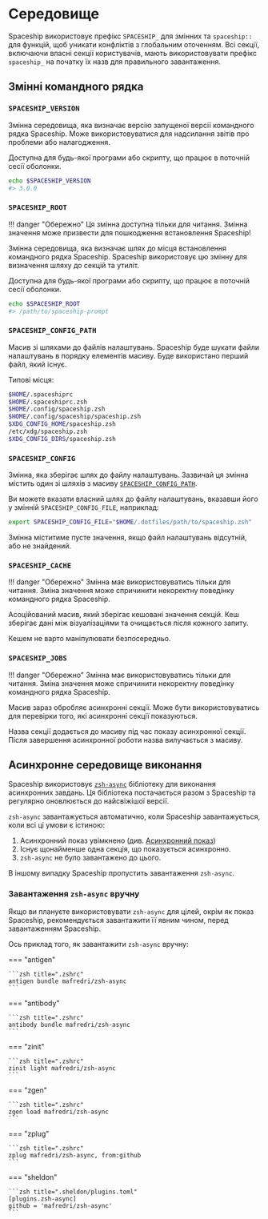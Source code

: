 # Середовище

Spaceship використовує префікс `SPACESHIP_` для змінних та `spaceship::` для функцій, щоб уникати конфліктів з глобальним оточенням. Всі секції, включаючи власні секції користувачів, мають використовувати префікс ` spaceship_` на початку їх назв для правильного завантаження.

## Змінні командного рядка

### `SPACESHIP_VERSION`

Змінна середовища, яка визначає версію запущеної версії командного рядка Spaceship. Може використовуватися для надсилання звітів про проблеми або налагодження.

Доступна для будь-якої програми або скрипту, що працює в поточній сесії оболонки.

```zsh
echo $SPACESHIP_VERSION
#> 3.0.0
```

### `SPACESHIP_ROOT`

<!-- prettier-ignore -->
!!! danger "Обережно"
    Ця змінна доступна тільки для читання. Змінна значення може призвести для пошкодження встановлення Spaceship!

Змінна середовища, яка визначає шлях до місця встановлення командного рядка Spaceship. Spaceship використовує цю змінну для визначення шляху до секцій та утиліт.

Доступна для будь-якої програми або скрипту, що працює в поточній сесії оболонки.

```zsh
echo $SPACESHIP_ROOT
#> /path/to/spaceship-prompt
```

### `SPACESHIP_CONFIG_PATH`

Масив зі шляхами до файлів налаштувань. Spaceship буде шукати файли налаштувань в порядку елементів масиву. Буде використано перший файл, який існує.

Типові місця:

```zsh
$HOME/.spaceshiprc
$HOME/.spaceshiprc.zsh
$HOME/.config/spaceship.zsh
$HOME/.config/spaceship/spaceship.zsh
$XDG_CONFIG_HOME/spaceship.zsh
/etc/xdg/spaceship.zsh
$XDG_CONFIG_DIRS/spaceship.zsh
```

### `SPACESHIP_CONFIG`

Змінна, яка зберігає шлях до файлу налаштувань. Зазвичай ця змінна містить один зі шляхів з масиву [`SPACESHIP_CONFIG_PATH`](#spaceship_config_path).

Ви можете вказати власний шлях до файлу налаштувань, вказавши його у змінній `SPACESHIP_CONFIG_FILE`, наприклад:

```zsh title="$HOME/.zshrc"
export SPACESHIP_CONFIG_FILE="$HOME/.dotfiles/path/to/spaceship.zsh"
```

Змінна міститиме пусте значення, якщо файл налаштувань відсутній, або не знайдений.

### `SPACESHIP_CACHE`

!!! danger "Обережно"
    Змінна має використовуватись тільки для читання. Зміна значення може спричинити некоректну поведінку командного рядка Spaceship.

Асоційований масив, який зберігає кешовані значення секцій. Кеш зберігає дані між візуалізаціями та очищається після кожного запиту.

Кешем не варто маніпулювати безпосередньо.

### `SPACESHIP_JOBS`

!!! danger "Обережно"
    Змінна має використовуватись тільки для читання. Зміна значення може спричинити некоректну поведінку командного рядка Spaceship.

Масив зараз обробляє асинхронні секції. Може бути використовуватись для перевірки того, які асинхронні секції показуються.

Назва секції додається до масиву під час показу асинхронної секції. Після завершення асинхронної роботи назва вилучається з масиву.

## Асинхронне середовище виконання

Spaceship використовує [`zsh-async`](https://github.com/mafredri/zsh-async) бібліотеку для виконання асинхронних завдань. Ця бібліотека постачається разом з Spaceship та регулярно оновлюється до найсвіжішої версії.

`zsh-async` завантажується автоматично, коли Spaceship завантажується, коли всі ці умови є істиною:

1. Асинхронний показ увімкнено (див. [Асинхронний показ](#asynchronous-rendering))
2. Існує щонайменше одна секція, що показується асинхронно.
3. `zsh-async` не було завантажено до цього.

В іншому випадку Spaceship пропустить завантаження `zsh-async`.

### Завантаження `zsh-async` вручну

Якщо ви плануєте використовувати `zsh-async` для цілей, окрім як показ Spaceship, рекомендується завантажити її явним чином, перед завантаженням Spaceship.

Ось приклад того, як завантажити `zsh-async` вручну:

=== "antigen"

    ```zsh title=".zshrc"
    antigen bundle mafredri/zsh-async
    ```

=== "antibody"

    ```zsh title=".zshrc"
    antibody bundle mafredri/zsh-async
    ```

=== "zinit"

    ```zsh title=".zshrc"
    zinit light mafredri/zsh-async
    ```

=== "zgen"

    ```zsh title=".zshrc"
    zgen load mafredri/zsh-async
    ```

=== "zplug"

    ```zsh title=".zshrc"
    zplug mafredri/zsh-async, from:github
    ```

=== "sheldon"

    ```zsh title=".sheldon/plugins.toml"
    [plugins.zsh-async]
    github = 'mafredri/zsh-async'
    ```
